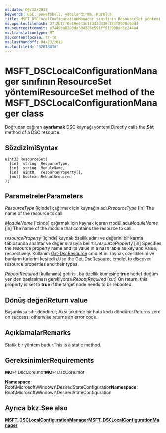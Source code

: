 ```yaml
---
ms.date: 06/12/2017
keywords: DSC, powershell, yapılandırma, Kurulum
title: MSFT_DSCLocalConfigurationManager sınıfının ResourceSet yöntemi
ms.openlocfilehash: 2712b7ff0a19e643c1f343d436c084f8970c9dd4
ms.sourcegitcommit: e7445ba8203da304286c591ff513900ad1c244a4
ms.translationtype: MT
ms.contentlocale: tr-TR
ms.lasthandoff: 04/23/2019
ms.locfileid: "62078410"
---
```

# <a name="resourceset-method-of-the-msftdsclocalconfigurationmanager-class"></a><span data-ttu-id="d5012-103">MSFT_DSCLocalConfigurationManager sınıfının ResourceSet yöntemi</span><span class="sxs-lookup"><span data-stu-id="d5012-103">ResourceSet method of the MSFT_DSCLocalConfigurationManager class</span></span>

<span data-ttu-id="d5012-104">Doğrudan çağıran **ayarlamak** DSC kaynağı yöntemi.</span><span class="sxs-lookup"><span data-stu-id="d5012-104">Directly calls the **Set** method of a DSC resource.</span></span>

## <a name="syntax"></a><span data-ttu-id="d5012-105">Sözdizimi</span><span class="sxs-lookup"><span data-stu-id="d5012-105">Syntax</span></span>

```mof
uint32 ResourceSet(
  [in]  string  ResourceType,
  [in]  string  ModuleName,
  [in]  uint8   resourceProperty[],
  [out] boolean RebootRequired
);
```

## <a name="parameters"></a><span data-ttu-id="d5012-106">Parametreler</span><span class="sxs-lookup"><span data-stu-id="d5012-106">Parameters</span></span>

<span data-ttu-id="d5012-107">*ResourceType* \[içinde\] çağırmak için kaynağın adı.</span><span class="sxs-lookup"><span data-stu-id="d5012-107">*ResourceType* \[in\] The name of the resource to call.</span></span>

<span data-ttu-id="d5012-108">*ModuleName* \[içinde\] çağırmak için kaynak içeren modül adı.</span><span class="sxs-lookup"><span data-stu-id="d5012-108">*ModuleName* \[in\] The name of the module that contains the resource to call.</span></span>

<span data-ttu-id="d5012-109">*resourceProperty* \[içinde\] kaynak özellik adını ve değerini bir karma tablosunda anahtar ve değer sırasıyla belirtir.</span><span class="sxs-lookup"><span data-stu-id="d5012-109">*resourceProperty* \[in\] Specifies the resource property name and its value in a hash table as key and value, respectively.</span></span> <span data-ttu-id="d5012-110">Kullanım [Get-DscResource](/powershell/module/PSDesiredStateConfiguration/Get-DscResource) cmdlet'ini kaynak özelliklerini ve bunların türlerini keşfedin.</span><span class="sxs-lookup"><span data-stu-id="d5012-110">Use the [Get-DscResource](/powershell/module/PSDesiredStateConfiguration/Get-DscResource) cmdlet to discover resource properties and their types.</span></span>

<span data-ttu-id="d5012-111">*RebootRequired* \[kullanıma\] getirisi, bu özellik kümesine **true** hedef düğüm yeniden başlatılması gerekiyorsa.</span><span class="sxs-lookup"><span data-stu-id="d5012-111">*RebootRequired* \[out\] On return, this property is set to **true** if the target node needs to be rebooted.</span></span>

## <a name="return-value"></a><span data-ttu-id="d5012-112">Dönüş değeri</span><span class="sxs-lookup"><span data-stu-id="d5012-112">Return value</span></span>

<span data-ttu-id="d5012-113">Başarılıysa sıfır döndürür; Aksi takdirde bir hata kodu döndürür.</span><span class="sxs-lookup"><span data-stu-id="d5012-113">Returns zero on success; otherwise returns an error code.</span></span>

## <a name="remarks"></a><span data-ttu-id="d5012-114">Açıklamalar</span><span class="sxs-lookup"><span data-stu-id="d5012-114">Remarks</span></span>

<span data-ttu-id="d5012-115">Statik bir yöntem budur.</span><span class="sxs-lookup"><span data-stu-id="d5012-115">This is a static method.</span></span>

## <a name="requirements"></a><span data-ttu-id="d5012-116">Gereksinimler</span><span class="sxs-lookup"><span data-stu-id="d5012-116">Requirements</span></span>

<span data-ttu-id="d5012-117">**MOF:** DscCore.mof</span><span class="sxs-lookup"><span data-stu-id="d5012-117">**MOF:** DscCore.mof</span></span>

<span data-ttu-id="d5012-118">**Namespace**: Root\Microsoft\Windows\DesiredStateConfiguration</span><span class="sxs-lookup"><span data-stu-id="d5012-118">**Namespace**: Root\Microsoft\Windows\DesiredStateConfiguration</span></span>

## <a name="see-also"></a><span data-ttu-id="d5012-119">Ayrıca bkz.</span><span class="sxs-lookup"><span data-stu-id="d5012-119">See also</span></span>

[<span data-ttu-id="d5012-120">**MSFT_DSCLocalConfigurationManager**</span><span class="sxs-lookup"><span data-stu-id="d5012-120">**MSFT_DSCLocalConfigurationManager**</span></span>](msft-dsclocalconfigurationmanager.md)